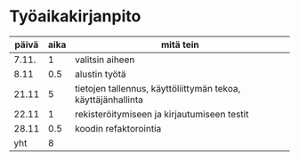 # Työaikakirjanpito  

| päivä | aika | mitä tein |
| ---- | --- | --- |
| 7.11. | 1  | valitsin aiheen | 
| 8.11 | 0.5 | alustin työtä |
| 21.11 | 5 | tietojen tallennus, käyttöliittymän tekoa, käyttäjänhallinta |  
| 22.11 | 1 | rekisteröitymiseen ja kirjautumiseen testit |
| 28.11 | 0.5 | koodin refaktorointia |
| yht | 8 | |

